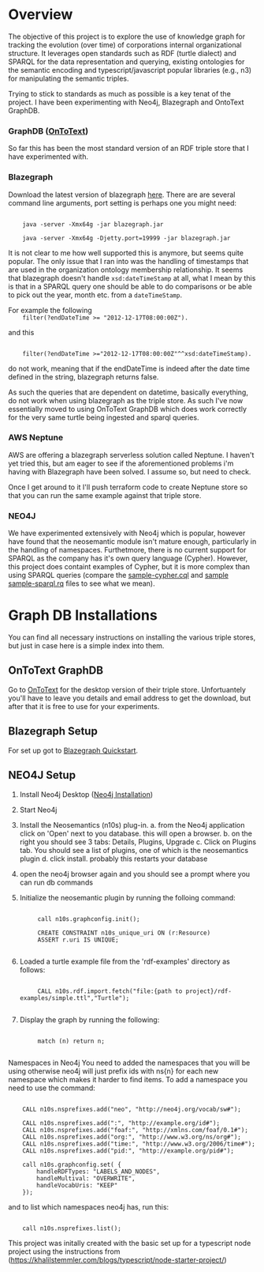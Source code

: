 <h1>Overview</h1>
<p>
The objective of this project is to explore the use of knowledge graph for tracking the evolution (over time) of corporations internal organizational structure.  It leverages open standards such as RDF (turtle dialect) and SPARQL for the data representation and querying, existing ontologies for the semantic encoding and typescript/javascript popular libraries (e.g., n3) for manipulating the semantic triples.
<p>

<p>
Trying to stick to standards as much as possible is a key tenat of the project. I have been experimenting with Neo4j, Blazegraph and OntoText GraphDB.
</p>

<p>
<h3>
GraphDB (<a href="https://www.ontotext.com/">OnToText</a>)
</h3>
So far this has been the most standard version of an RDF triple store that I have experimented with.
</p>

<h3>
Blazegraph
</h3>
Download the latest version of blazegraph <a href="">here</a>.  There are are several command line arguments, port setting is perhaps one you might need:

<p>
<code>
    java -server -Xmx64g -jar blazegraph.jar
</code>

<code>
    java -server -Xmx64g -Djetty.port=19999 -jar blazegraph.jar
</code>
</p>
It is not clear to me how well supported this is anymore, but seems quite popular.  The only issue that I ran into was the handling of timestamps that are used in the organization ontology membership relationship.  It seems that blazegraph doesn't handle <code>xsd:dateTimeStamp</code> at all, what I mean by this is that in a SPARQL query one should be able to do comparisons or be able to pick out the year, month etc. from a <code>dateTimeStamp</code>.  

<p>
For example the following

<code>
    filter(?endDateTime >= "2012-12-17T08:00:00Z").
</code>

and this

<code>
    filter(?endDateTime >="2012-12-17T08:00:00Z"^^xsd:dateTimeStamp).
</code>

do not work, meaning that if the endDateTime is indeed after the date time defined in the string, blazegraph returns false.

As such the queries that are dependent on datetime, basically everything, do not work when using blazegraph as the triple store.  As such I've now essentially moved to using OnToText GraphDB which does work correctly for the very same turtle being ingested and sparql queries.
</p>

<p>
<h3> AWS Neptune</h3>
AWS are offering a blazegraph serverless solution called Neptune. I haven't yet tried this, but am eager to see if the aforementioned problems i'm having with Blazegraph have been solved. I assume so, but need to check.

Once I get around to it I'll push terraform code to create Neptune store so that you can run the same example against that triple store.
</p>

<p>
<h3>
NEO4J
</h3>
We have experimented extensively with Neo4j which is popular, however have found that the neosemantic module isn't mature enough, particularly in the handling of namespaces.  Furthetmore, there is no current support for SPARQL as the company has it's own query language (Cypher).  However, this project does containt examples of Cypher, but it is more complex than using SPARQL queries (compare the <a href="https://github.com/brownjasonj/organizational-change-tracker/blob/main/rdf-examples/sample-cypher.cql">sample-cypher.cql</a> and <a href="https://github.com/brownjasonj/organizational-change-tracker/blob/main/rdf-examples/sample-sparql.rq">sample sample-sparql.rq</a> files to see what we mean).
</p>


<h1> Graph DB Installations</h1>
You can find all necessary instructions on installing the various triple stores, but just in case here is a simple index into them.

<h2> OnToText GraphDB </h2>
Go to <a href="https://www.ontotext.com/">OnToText</a> for the desktop version of their triple store.  Unfortuantely you'll have to leave you details and email address to get the download, but after that it is free to use for your experiments.

<h2>Blazegraph Setup</h2>
For set up got to <a href="https://github.com/blazegraph/database/wiki/Main_Page">Blazegraph Quickstart</a>.

<h2>NEO4J Setup</h2>

1. Install Neo4j Desktop (<a href="https://neo4j.com/docs/desktop-manual/current/installation/">Neo4j Installation</a>)
2. Start Neo4j
3. Install the Neosemantics (n10s) plug-in.
    a. from the Neo4j application click on 'Open' next to you database.  this will open a browser.
    b. on the right you should see 3 tabs: Details, Plugins, Upgrade
    c. Click on Plugins tab.  You should see a list of plugins, one of which is the neosemantics plugin
    d. click install.  probably this restarts your database
4. open the neo4j browser again and you should see a prompt where you can run db commands
5. Initialize the neosemantic plugin by running the folloing command:

    <code>
        call n10s.graphconfig.init();        
    </code>

    <code>
        CREATE CONSTRAINT n10s_unique_uri ON (r:Resource)
        ASSERT r.uri IS UNIQUE;
    </code>

6. Loaded a turtle example file from the 'rdf-examples' directory as follows:

    <code>
        CALL n10s.rdf.import.fetch("file:{path to project}/rdf-examples/simple.ttl","Turtle");
    </code>

7. Display the graph by running the following:
    
    <code>
        match (n) return n;
    </code>
    

Namespaces in Neo4j
You need to added the namespaces that you will be using otherwise neo4j will just prefix ids with ns{n} for each new namespace which makes it harder to find items.  To add a namespace you need to use the command:

<code>
    CALL n10s.nsprefixes.add("neo", "http://neo4j.org/vocab/sw#");
</code>

<code>
    CALL n10s.nsprefixes.add(":", "http://example.org/id#");
    CALL n10s.nsprefixes.add("foaf:", "http://xmlns.com/foaf/0.1#");
    CALL n10s.nsprefixes.add("org:", "http://www.w3.org/ns/org#");
    CALL n10s.nsprefixes.add("time:", "http://www.w3.org/2006/time#");
    CALL n10s.nsprefixes.add("pid:", "http://example.org/pid#");
</code>

<code>
    call n10s.graphconfig.set( {
        handleRDFTypes: "LABELS_AND_NODES",
        handleMultival: "OVERWRITE",
        handleVocabUris: "KEEP"
    });
</code>

and to list which namespaces neo4j has, run this:

<code>
    call n10s.nsprefixes.list();
</code>

This project was initally created with the basic set up for a typescript node project using 
the instructions from (https://khalilstemmler.com/blogs/typescript/node-starter-project/)

